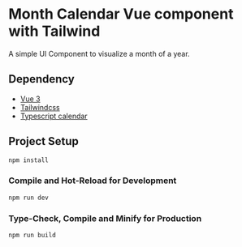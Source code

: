 # Month Calendar Vue component with Tailwind

A simple UI Component to visualize a month of a year.

## Dependency

- [Vue 3](https://github.com/vuejs/core)
- [Tailwindcss](https://github.com/tailwindlabs/tailwindcss)
- [Typescript calendar](https://github.com/tskj/typescript-calendar-date)

## Project Setup

```sh
npm install
```

### Compile and Hot-Reload for Development

```sh
npm run dev
```

### Type-Check, Compile and Minify for Production

```sh
npm run build
```
